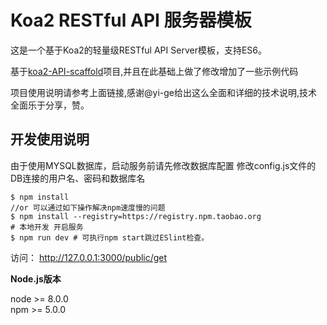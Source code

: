 Koa2 RESTful API 服务器模板
=============================

这是一个基于Koa2的轻量级RESTful API Server模板，支持ES6。

基于[koa2-API-scaffold](https://github.com/yi-ge/koa2-API-scaffold)项目,并且在此基础上做了修改增加了一些示例代码

项目使用说明请参考上面链接,感谢@yi-ge给出这么全面和详细的技术说明,技术全面乐于分享，赞。

开发使用说明
------------
由于使用MYSQL数据库，启动服务前请先修改数据库配置
修改config.js文件的DB连接的用户名、密码和数据库名

```
$ npm install
//or 可以通过如下操作解决npm速度慢的问题
$ npm install --registry=https://registry.npm.taobao.org
# 本地开发 开启服务
$ npm run dev # 可执行npm start跳过ESlint检查。
```

访问： http://127.0.0.1:3000/public/get

**Node.js版本**

node >= 8.0.0  
npm >= 5.0.0


